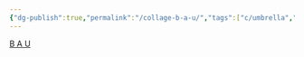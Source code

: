 ```yaml
---
{"dg-publish":true,"permalink":"/collage-b-a-u/","tags":["c/umbrella","c/red","c/flat-background","c/yellow","c/man","c/hook","c/arrow","c/carrefour"],"created":"2024-01-02T20:03:19.087-05:00","updated":"2024-01-02T20:04:09.195-05:00"}
---
```



[B A U](https://www.instagram.com/p/CEKAW-jhLw6/)
